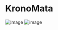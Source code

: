 # KronoMata

![image](https://github.com/mufaka/KronoMata/assets/8632538/c07e55db-a582-4ec8-aa55-f19a2a852d39)
![image](https://github.com/mufaka/KronoMata/assets/8632538/47544701-18af-4dd1-b531-79bd11d352fd)


